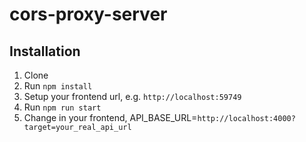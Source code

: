 # cors-proxy-server


## Installation

1. Clone
2. Run `npm install`
3. Setup your frontend url, e.g. `http://localhost:59749`
4. Run `npm run start`
5. Change in your frontend, API_BASE_URL=`http://localhost:4000?target=your_real_api_url` 